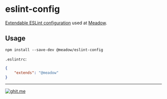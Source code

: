 # eslint-config

[Extendable ESLint configuration](http://eslint.org/docs/developer-guide/shareable-configs) used at [Meadow](https://getmeadow.com).

## Usage

```bs
npm install --save-dev @meadow/eslint-config
```

`.eslintrc`:

```json
{
    "extends": "@meadow"
}
```

- - -

[![ghit.me](https://ghit.me/badge.svg?repo=meadow/eslint-config)](https://ghit.me/repo/meadow/eslint-config)
